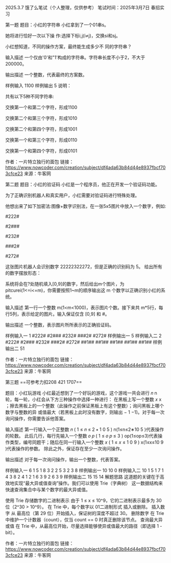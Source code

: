 2025.3.7 饿了么笔试（个人整理，仅供参考）
笔试时间：2025年3月7日 春招实习

第一题
题目：小红的字符串
小红拿到了一个01串s。

她将进行恰好一次以下操 作:选择下标i,j(i≠j)，交换si和sj。

小红想知道，不同的操作方案，最终能生成多少不 同的字符串？

输入描述
一个仅由'0'和"1'构成的字符串。字符串长度不小于2，不大于200000。

输出描述
一个整数，代表最终的方案数。

样例输入
1100
样例输出
5
说明：

共有以下5种不同字符串:

交换第一个和第二个字符，形成1100

交换第二个和第三个字符，形成1010

交换第二个和第四个字符，形成1001

交换第一个和第三个字符，形成0110

交换第一个和第四个字符，形成0101

作者：一片特立独行的面包
链接：https://www.nowcoder.com/creation/subject/df4ada63b84d44e8937fbcf703cfce23
来源：牛客网


第二题
题目：小红的验证码
小红是一个程序员，他正在开发一个验证码功能。

为了正确识别机器人和真实用户，小红需要对验证码进行特殊处理。

他想出来了如下加密法:图像+数字识别法，在一张5x5图片中放入一个数字，例如:

#222#

#2###

#232#

###2#

#272#

这张图片机器人会识别数字 22222322272，但是正确的识别码为 5。 给出所有的数字摆放形态：

系统将会在?处随机填入[0,9]的数字，然后给出m个图片，为 pitcurei(1<=i<=m)，你需要按照1~m的顺序输出这 m 个数字以正确识别小红的系统。

输入描述
第一行一个整数 m(1<m<1000)，表示图片个数。接下来共 m*5行，每行5列，表示给定的图片。输入保证仅含 [0,9] 和 #。

输出描述
一个整数，表示图片所所表示的正确验证码。

样例输入一
1
#222#
#2###
#232#
###2#
#272#
样例输出一
5
样例输入二
2
#222#
#2###
#232#
###2#
#272#
##1##
##1##
##1##
##1##
##1##
样例输出二
51

作者：一片特立独行的面包
链接：https://www.nowcoder.com/creation/subject/df4ada63b84d44e8937fbcf703cfce23
来源：牛客网



第三题
==可参考力扣208 421 1707==

题目：小红玩游戏
小红最近想到了一个好玩的游戏，这个游戏一共会进行 
𝑛
n 轮，每一轮，小红会从下方三种操作中选择一种进行： 在黑板上写一个整数 
𝑥
x ；擦去黑板上的一个整数（此操作之前保证黑板上有这个整数）；询问黑板上哪个数字与整数的异 或值最大（若黑板上此时没有数字，则输出
−
1
−1)。对于每一次询问操作，你需要告诉他答案。

输入描述
第一行输入一个正整数
𝑛
(
1
≤
𝑛
≤
2
∗
1
0
5
)
n(1≤n≤2∗10 
5
 )代表操作的轮数。 此后几行，每行先输入一个整数
𝑜
𝑝
(
1
≤
𝑜
𝑝
≤
3
)
op(1≤op≤3)代表操作类型，编号同题干；随后在同一行输入一个整数
𝑥
(
1
≤
𝑥
≤
1
0
9
)
x(1≤x≤10 
9
 )代表操作的参数。 除此之外，保证存在至少一次询问操作。

输出描述
对于每一次询问操作，输出一个整数，代表答案。

样例输入一
6
1 5
1 8
3 2
2 5
3 2
3 8
样例输出一
10
10
0
样例输入二
10
1 5
1 7
1 4
3 8
2 4
1 2
1 6
3 9
2 6
3 9
样例输出二
15
15
14
解题思路
这道题的关键在于高效地实现“最大异或值查询”操作。我们可以使用 Trie（字典树） 这一数据结构来快速查询集合中与某个数字的最大异或值。

使用 Trie 存储数字的二进制表示
由于 1 ≤ x ≤ 10^9，它的二进制表示最多为 30 位（2^30 > 10^9）。
在 Trie 中，每个数字以 01二进制形式 插入或删除。
插入数字
从 最高位（第 29 位）开始插入，保证树的深度不超过 30。
删除数字
在 Trie 中维护一个计数器（count），仅当 count == 0 时真正删除该节点。
查询最大异或值
在 Trie 中，从最高位开始，尽量选择能够使异或值最大的路径（即选择 1 - bit）。

作者：一片特立独行的面包
链接：https://www.nowcoder.com/creation/subject/df4ada63b84d44e8937fbcf703cfce23
来源：牛客网